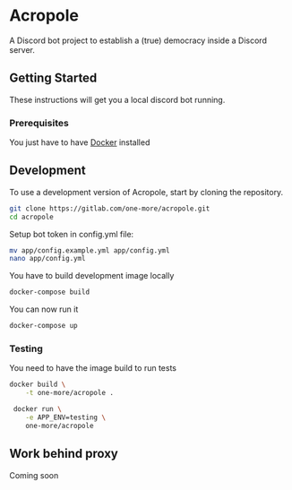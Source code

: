 # Acropole

A Discord bot project to establish a (true) democracy inside a Discord server.

## Getting Started

These instructions will get you a local discord bot running.

### Prerequisites

You just have to have [Docker](https://docs.docker.com/engine/installation/) installed

## Development

To use a development version of Acropole, start by cloning the repository.

```sh
git clone https://gitlab.com/one-more/acropole.git
cd acropole
```

Setup bot token in config.yml file:

```sh
mv app/config.example.yml app/config.yml
nano app/config.yml
```

You have to build development image locally

```sh
docker-compose build
```

You can now run it

```sh
docker-compose up
```

### Testing

You need to have the image build to run tests

```sh
docker build \
    -t one-more/acropole .

 docker run \
    -e APP_ENV=testing \
    one-more/acropole
```

## Work behind proxy

Coming soon